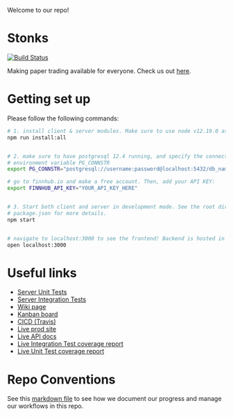 Welcome to our repo!

# Stonks
[![Build Status](https://travis-ci.com/cs130-w21/19.svg?branch=master)](https://travis-ci.com/cs130-w21/19)

Making paper trading available for everyone. Check us out [here](http://stonks.us-west-1.elasticbeanstalk.com/).

# Getting set up

Please follow the following commands:

```sh
# 1. install client & server modules. Make sure to use node v12.19.0 as stated in .nvmrc
npm run install:all


# 2. make sure to have postgresql 12.4 running, and specify the connection string in the 
# environment variable PG_CONNSTR
export PG_CONNSTR="postgresql://username:password@localhost:5432/db_name"

# go to finnhub.io and make a free account. Then, add your API KEY:
export FINNHUB_API_KEY="YOUR_API_KEY_HERE"


# 3. Start both client and server in development mode. See the root directory
# package.json for more details.
npm start


# navigate to localhost:3000 to see the frontend! Backend is hosted in port 8080 (default)
open localhost:3000
```

# Useful links

- [Server Unit Tests](./server/test/unit)
- [Server Integration Tests](./server/test/integration)
- [Wiki page](https://github.com/cs130-w21/19/wiki)
- [Kanban board](https://github.com/cs130-w21/19/projects/1)
- [CICD (Travis)](https://travis-ci.com/github/cs130-w21/19)
- [Live prod site](http://stonks.us-west-1.elasticbeanstalk.com/)
- [Live API docs](http://stonks.us-west-1.elasticbeanstalk.com/docs)
- [Live Integration Test coverage report](http://stonks.us-west-1.elasticbeanstalk.com/coverage-integration)
- [Live Unit Test coverage report](http://stonks.us-west-1.elasticbeanstalk.com/coverage-unit)

# Repo Conventions

See this [markdown file](REPO_CONVENTIONS.md) to see how we document our progress and manage our workflows in this repo.
